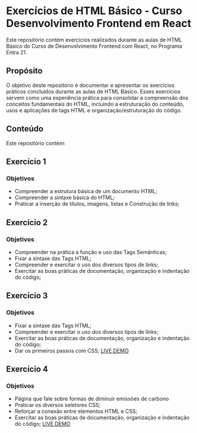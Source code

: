 # Exercícios de HTML Básico - Curso Desenvolvimento Frontend em React

Este repositório contém exercícios realizados durante as aulas de HTML Básico do Curso de Desenvolvimento Frontend com React, no Programa Entra 21.

## Propósito

O objetivo deste repositório é documentar e apresentar os exercícios práticos concluídos durante as aulas de HTML Básico. Esses exercícios servem como uma experiência prática para consolidar a compreensão dos conceitos fundamentais do HTML, incluindo a estruturação do conteúdo, usos e aplicações de tags  HTML e organização/estruturação do código.

## Conteúdo

Este repositório contém:

## Exercício 1 
### Objetivos
- Compreender a estrutura básica de um documento HTML;
- Compreender a sintaxe básica do HTML; 
- Praticar a inserção de títulos, imagens, listas e Construção de links;  


## Exercício 2
### Objetivos
- Compreender na prática a função e uso das Tags Semânticas;
- Fixar a sintaxe das Tags HTML; 
- Compreender e exercitar o uso dos diversos tipos de links;  
- Exercitar as boas práticas de documentação, organização e indentação do código; 

## Exercício 3
### Objetivos
- Fixar a sintaxe das Tags HTML; 
- Compreender e exercitar o uso dos diversos tipos de links;  
- Exercitar as boas práticas de documentação, organização e indentação do código; 
- Dar os primeiros passos com CSS; 
  [LIVE DEMO](https://genuine-kataifi-02a2c4.netlify.app/)

## Exercício 4
### Objetivos
- Página que fale sobre formas de diminuir emissões de carbono 
- Praticar os diversos seletores CSS; 
- Reforçar a conexão entre elementos HTML e CSS;  
- Exercitar as boas práticas de documentação, organização e indentação do código; 
  [LIVE DEMO](https://magenta-beijinho-761bfc.netlify.app)